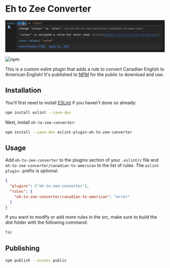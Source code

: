 # Eh to Zee Converter

<img src="https://github.com/Andrew32A/eh-to-zee-converter/blob/main/images/screenshot.png" align="center">

![npm](https://img.shields.io/npm/v/eslint-plugin-eh-to-zee-converter)

This is a custom eslint plugin that adds a rule to convert Canadian English to American English! It's published to [NPM](https://www.npmjs.com/package/eslint-plugin-eh-to-zee-converter) for the public to download and use.

## Installation

You'll first need to install [ESLint](http://eslint.org) if you haven't done so already:

```bash
npm install eslint --save-dev
```

Next, install `eh-to-zee-converter`:

```bash
npm install --save-dev eslint-plugin-eh-to-zee-converter
```

## Usage

Add `eh-to-zee-converter` to the plugins section of your `.eslintrc` file and `eh-to-zee-converter/canadian-to-american` to the list of rules. The `eslint-plugin-` prefix is optional:

```json
{
  "plugins": ["eh-to-zee-converter"],
  "rules": {
    "eh-to-zee-converter/canadian-to-american": "error"
  }
}
```

If you want to modify or add more rules in the src, make sure to build the dist folder with the following command:

```bash
tsc
```

## Publishing

```bash
npm publish --access public
```
